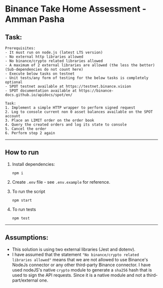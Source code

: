 # Binance Take Home Assessment - Amman Pasha

## Task:

```
Prerequisites:
- It must run on node.js (latest LTS version)
- No external http libraries allowed
- No binance/crypto related libraries allowed
- A maximum of 2 external libraries are allowed (the less the better) (Sub-dependencies do not count here)
- Execute below tasks on testnet
- Unit tests/any form of testing for the below tasks is completely optional
- SPOT testnet available at https://testnet.binance.vision
- SPOT documentation available at https://binance-docs.github.io/apidocs/spot/en/

Task:
1. Implement a simple HTTP wrapper to perform signed request
2. Log to console current non 0 asset balances available on the SPOT account
3. Place an LIMIT order on the order book
4. Query the created orders and log its state to console
5. Cancel the order
6. Perform step 2 again
```

---

## How to run

1. Install dependencies:

   `npm i`

2. Create `.env` file - see `.env.example` for reference.

3. To run the script

   `npm start`

4. To run tests

   `npm test`

---

## Assumptions:

- This solution is using two external libraries (Jest and dotenv).
- I have assumed that the statement `"No binance/crypto related libraries allowed"` means that we are not allowed to use Binance's NodeJs connector or any other third-party Binance connector. I have used nodeJS's native `crypto` module to generate a `sha256` hash that is used to sign the API requests. Since it is a native module and not a third-part/external one.
